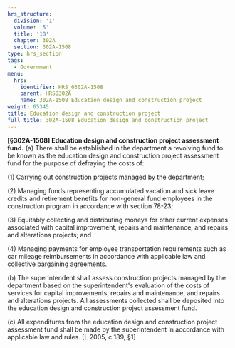 ```yaml
---
hrs_structure:
  division: '1'
  volume: '5'
  title: '18'
  chapter: 302A
  section: 302A-1508
type: hrs_section
tags:
  - Government
menu:
  hrs:
    identifier: HRS_0302A-1508
    parent: HRS0302A
    name: 302A-1508 Education design and construction project
weight: 65345
title: Education design and construction project
full_title: 302A-1508 Education design and construction project
---
```

**[§302A-1508] Education design and construction project assessment fund.** (a) There shall be established in the department a revolving fund to be known as the education design and construction project assessment fund for the purpose of defraying the costs of:

(1) Carrying out construction projects managed by the department;

(2) Managing funds representing accumulated vacation and sick leave credits and retirement benefits for non-general fund employees in the construction program in accordance with section 78-23;

(3) Equitably collecting and distributing moneys for other current expenses associated with capital improvement, repairs and maintenance, and repairs and alterations projects; and

(4) Managing payments for employee transportation requirements such as car mileage reimbursements in accordance with applicable law and collective bargaining agreements.

(b) The superintendent shall assess construction projects managed by the department based on the superintendent's evaluation of the costs of services for capital improvements, repairs and maintenance, and repairs and alterations projects. All assessments collected shall be deposited into the education design and construction project assessment fund.

(c) All expenditures from the education design and construction project assessment fund shall be made by the superintendent in accordance with applicable law and rules. [L 2005, c 189, §1]